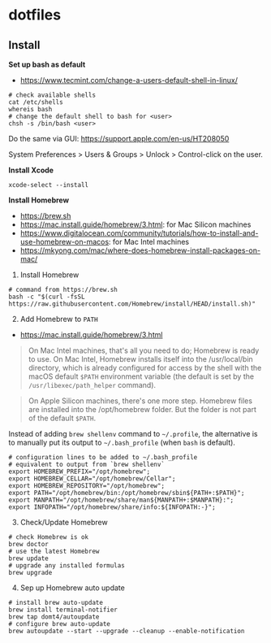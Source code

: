 # dotfiles

## Install

**Set up bash as default**

- https://www.tecmint.com/change-a-users-default-shell-in-linux/

```
# check available shells
cat /etc/shells
whereis bash
# change the default shell to bash for <user>
chsh -s /bin/bash <user>
```

Do the same via GUI: https://support.apple.com/en-us/HT208050

System Preferences > Users & Groups > Unlock > Control-click on the user.
 

**Install Xcode**

```
xcode-select --install
```

**Install Homebrew**

- https://brew.sh
- https://mac.install.guide/homebrew/3.html: for Mac Silicon machines
- https://www.digitalocean.com/community/tutorials/how-to-install-and-use-homebrew-on-macos: for Mac Intel machines
- https://mkyong.com/mac/where-does-homebrew-install-packages-on-mac/

1. Install Homebrew

```
# command from https://brew.sh
bash -c "$(curl -fsSL https://raw.githubusercontent.com/Homebrew/install/HEAD/install.sh)"
```

2. Add Homebrew to `PATH`

- https://mac.install.guide/homebrew/3.html

> On Mac Intel machines, that's all you need to do; Homebrew is ready to use. On Mac Intel, Homebrew installs itself into the /usr/local/bin directory, which is already configured for access by the shell with the macOS default `$PATH` environment variable (the default is set by the `/usr/libexec/path_helper` command).

> On Apple Silicon machines, there's one more step. Homebrew files are installed into the /opt/homebrew folder. But the folder is not part of the default `$PATH`.

Instead of adding `brew shellenv` command to `~/.profile`, the alternative is to manually put its output to `~/.bash_profile` (when `bash` is default).

```
# configuration lines to be added to ~/.bash_profile
# equivalent to output from `brew shellenv`
export HOMEBREW_PREFIX="/opt/homebrew";
export HOMEBREW_CELLAR="/opt/homebrew/Cellar";
export HOMEBREW_REPOSITORY="/opt/homebrew";
export PATH="/opt/homebrew/bin:/opt/homebrew/sbin${PATH+:$PATH}";
export MANPATH="/opt/homebrew/share/man${MANPATH+:$MANPATH}:";
export INFOPATH="/opt/homebrew/share/info:${INFOPATH:-}";
```

3. Check/Update Homebrew

```
# check Homebrew is ok
brew doctor
# use the latest Homebrew
brew update
# upgrade any installed formulas
brew upgrade
```

4. Sep up Homebrew auto update

```
# install brew auto-update
brew install terminal-notifier
brew tap domt4/autoupdate
# configure brew auto-update
brew autoupdate --start --upgrade --cleanup --enable-notification
```
